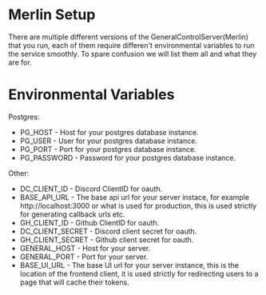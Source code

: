 # Merlin Setup

There are multiple different versions of the GeneralControlServer(Merlin) that you run, each of them require differen't
environmental variables to run the service smoothly. To spare confusion we will list them all and what they are for.

# Environmental Variables

Postgres:
  - PG_HOST - Host for your postgres database instance.
  - PG_USER - User for your postgres database instance.
  - PG_PORT - Port for your postgres database instance.
  - PG_PASSWORD - Password for your postgres database instance.

Other:
  - DC_CLIENT_ID - Discord ClientID for oauth.
  - BASE_API_URL - The base api url for your server instace, for example http://localhost:3000 or what is used for production,
    this is used strictly for generating callback urls etc.
  - GH_CLIENT_ID - Github ClientID for oauth.
  - DC_CLIENT_SECRET - Discord client secret for oauth.
  - GH_CLIENT_SECRET - Github client secret for oauth.
  - GENERAL_HOST - Host for your server.
  - GENERAL_PORT - Port for your server.
  - BASE_UI_URL - The base UI url for your server instance, this is the location of the frontend client, it is used strictly
    for redirecting users to a page that will cache their tokens.
